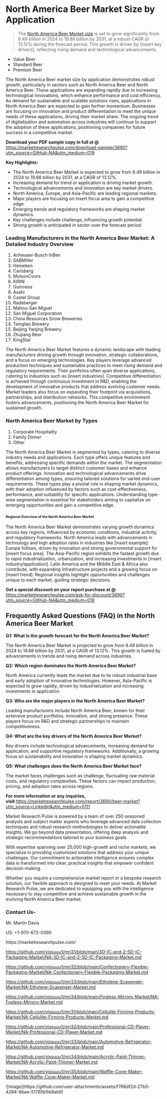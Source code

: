 <h1>North America Beer Market&nbsp;Size by Application</h1><blockquote><p>The <a href="https://marketresearchpulse.com/download-sample/3690?utm_source=GitHub-NA&amp;utm_medium=019">North America Beer Market size</a> is set to grow significantly from 9.49 billion in 2024 to 19.88 billion by 2031, at a robust CAGR of 13.12% during the forecast period. This growth is driven by [insert key drivers], reflecting rising demand and technological advancements.</p></blockquote><ul><li>Value Beer <li> Standard Beer <li> Premium Beer</li></ul><p>The North America Beer market size by application demonstrates robust growth, particularly in sectors such as North America Beer and North America Beer. These applications are expanding rapidly due to increasing technological innovations, which enhance performance and cost efficiency. As demand for sustainable and scalable solutions rises, applications in North America Beer are expected to gain further momentum. Businesses are focusing on innovation and product differentiation to meet the unique needs of these applications, driving their market share. The ongoing trend of digitalization and automation across industries will continue to support the adoption of these applications, positioning companies for future success in a competitive market.</p><p><strong>Download your PDF sample copy in full at @ </strong><a href="https://marketresearchpulse.com/download-sample/3690?utm_source=GitHub-NA&amp;utm_medium=019">https://marketresearchpulse.com/download-sample/3690?utm_source=GitHub-NA&amp;utm_medium=019</a></p><p><strong>Key Highlights: </strong></p><ul><li>The North America Beer Market is expected to grow from 9.49 billion in 2024 to 19.88 billion by 2031, at a CAGR of 13.12%.</li><li>Increasing demand for trend or application is driving market growth.</li><li>Technological advancements and innovation are key market drivers.</li><li>North America, Europe, and Asia-Pacific are leading regional markets.</li><li>Major players are focusing on insert focus area to gain a competitive edge.</li><li>Emerging trends and regulatory frameworks are shaping market dynamics.</li><li>Key challenges include challenge, influencing growth potential.</li><li>Strong growth is anticipated in sector over the forecast period.</li></ul><h3>Leading Manufacturers in the North America Beer Market: A Detailed Industry Overview</h3><ol><li>Anheuser-Busch InBev</li><li>SABMiller</li><li>Heineken</li><li>Carlsberg</li><li>MolsonCoors</li><li>KIRIN</li><li>Guinness</li><li>Asahi</li><li>Castel Group</li><li>Radeberger</li><li>Mahou-San Miguel</li><li>San Miguel Corporation</li><li>China Resources Snow Breweries</li><li>Tsingtao Brewery</li><li>Beijing Yanjing Brewery</li><li>Zhujiang Beer</li><li>KingStar</li></ol><div class="flex max-w-full flex-col flex-grow"><div class="min-h-8 text-message flex w-full flex-col items-end gap-2 whitespace-normal break-words [.text-message+&amp;]:mt-5" dir="auto" data-message-author-role="assistant" data-message-id="fd8432e4-4910-450d-b182-61b7bfb0a01f" data-message-model-slug="gpt-4o"><div class="flex w-full flex-col gap-1 empty:hidden first:pt-[3px]"><div class="markdown prose w-full break-words dark:prose-invert light"><p>The North America Beer Market features a dynamic landscape with leading manufacturers driving growth through innovation, strategic collaborations, and a focus on emerging technologies. Key players leverage advanced production techniques and sustainable practices to meet rising demand and regulatory requirements. Their portfolios often span diverse applications, catering to industries such as [insert industries]. Competitive differentiation is achieved through continuous investment in R&amp;D, enabling the development of innovative products that address evolving customer needs. Market leaders also focus on expanding their footprint via acquisitions, partnerships, and distribution networks. This competitive environment fosters advancements, positioning the North America Beer Market for sustained growth.</p></div></div></div></div><h3>North America Beer Market by Types</h3><ol><li>Corporate Hospitality <li> Family Dinner <li> Other</li></ol><div class="flex max-w-full flex-col flex-grow"><div class="min-h-8 text-message flex w-full flex-col items-end gap-2 whitespace-normal break-words [.text-message+&amp;]:mt-5" dir="auto" data-message-author-role="assistant" data-message-id="084470be-0bb7-4664-bddf-5156b4f41249" data-message-model-slug="gpt-4o-mini"><div class="flex w-full flex-col gap-1 empty:hidden first:pt-[3px]"><div class="markdown prose w-full break-words dark:prose-invert light"><p>The North America Beer Market is segmented by types, catering to diverse industry needs and applications. Each type offers unique features and benefits, addressing specific demands within the market. The segmentation allows manufacturers to target distinct customer bases and enhance product offerings. Innovation and technological advancements drive differentiation among types, ensuring tailored solutions for varied end-user requirements. These types play a pivotal role in shaping market dynamics, with their adoption influenced by factors such as cost-effectiveness, performance, and suitability for specific applications. Understanding type-wise segmentation is essential for stakeholders aiming to capitalize on emerging opportunities and gain a competitive edge.</p></div></div></div></div><h3><span style="font-size: 11px;">Regional Overview of the North America Beer Market</span></h3><div class="flex max-w-full flex-col flex-grow"><div class="min-h-8 text-message flex w-full flex-col items-end gap-2 whitespace-normal break-words [.text-message+&amp;]:mt-5" dir="auto" data-message-author-role="assistant" data-message-id="e9038762-ce64-4e30-91c9-9bd413514231" data-message-model-slug="gpt-4o-mini"><div class="flex w-full flex-col gap-1 empty:hidden first:pt-[3px]"><div class="markdown prose w-full break-words dark:prose-invert light"><p>The North America Beer Market demonstrates varying growth dynamics across key regions, influenced by economic conditions, industrial activity, and regulatory frameworks. North America leads with advancements in technology and high adoption rates in industries like [insert example]. Europe follows, driven by innovation and strong governmental support for [insert focus area]. The Asia-Pacific region exhibits the fastest growth due to rapid industrialization, urbanization, and increasing investments in [insert industry/application]. Latin America and the Middle East &amp; Africa also contribute, with expanding infrastructure projects and a growing focus on [insert trend]. Regional insights highlight opportunities and challenges unique to each market, guiding strategic decisions.</p></div></div></div></div><p><strong>Get a special discount on your report purchase at @ </strong><a href="https://marketresearchpulse.com/ask-for-discount/3690?utm_source=GitHub-NA&amp;utm_medium=019">https://marketresearchpulse.com/ask-for-discount/3690?utm_source=GitHub-NA&amp;utm_medium=019</a></p><h2>Frequently Asked Questions (FAQ) in the North America Beer Market</h2><p><strong>Q1: What is the growth forecast for the North America Beer Market?</strong></p><p>The North America Beer Market is projected to grow from 9.49 billion in 2024 to 19.88 billion by 2031, at a CAGR of 13.12%. This growth is fueled by advancements in trends and rising demand across industries.</p><p><strong>Q2: Which region dominates the North America Beer Market?</strong></p><p>North America currently leads the market due to its robust industrial base and early adoption of innovative technologies. However, Asia-Pacific is expected to grow rapidly, driven by industrialization and increasing investments in application.</p><p><strong>Q3: Who are the major players in the North America Beer Market?</strong></p><p>Leading manufacturers include North America Beer, known for their extensive product portfolios, innovation, and strong presence. These players focus on R&amp;D and strategic partnerships to maintain competitiveness.</p><p><strong>Q4: What are the key drivers of the North America Beer Market?</strong></p><p>Key drivers include technological advancements, increasing demand for application, and supportive regulatory frameworks. Additionally, a growing focus on sustainability and innovation is shaping market dynamics.</p><p><strong>Q5: What challenges does the North America Beer Market face?</strong></p><p>The market faces challenges such as challenge, fluctuating raw material costs, and regulatory complexities. These factors can impact production, pricing, and adoption rates across regions.</p><p><strong>For more information or any inquiries, visit&nbsp;</strong><a href="https://marketresearchpulse.com/report/3690/beer-market?utm_source=Linkedin&utm_medium=0111">https://marketresearchpulse.com/report/3690/beer-market?utm_source=Linkedin&utm_medium=0111</a></p><p>Market Research Pulse is powered by a team of over 250 seasoned analysts and subject matter experts who leverage advanced data collection techniques and robust research methodologies to deliver actionable insights. We go beyond data presentation, offering deep analysis and strategic recommendations tailored to your business goals.</p><p>With expertise spanning over 25,000 high-growth and niche markets, we specialize in providing customized solutions that address your unique challenges. Our commitment to actionable intelligence ensures complex data is transformed into clear, practical insights that empower confident decision-making.</p><p>Whether you require a comprehensive market report or a bespoke research solution, our flexible approach is designed to meet your needs. At Market Research Pulse, we are dedicated to equipping you with the intelligence necessary to stay competitive and achieve sustainable growth in the evolving North America Beer market.</p><h3><strong>Contact Us-</strong></h3><p>Mr. Martin Davis</p><p>US: +1-970-672-0390</p><p>https://marketresearchpulse.com/</p><p><a href="https://github.com/vissuuu1/mri31/blob/main/3D-IC-and-2-5D-IC-Packaging-Market/NA-3D-IC-and-2-5D-IC-Packaging-Market.md">https://github.com/vissuuu1/mri31/blob/main/3D-IC-and-2-5D-IC-Packaging-Market/NA-3D-IC-and-2-5D-IC-Packaging-Market.md</a></p><p><a href="https://github.com/vissuuu1/mri32/blob/main/Confectionery-Flexible-Packaging-Market/NA-Confectionery-Flexible-Packaging-Market.md">https://github.com/vissuuu1/mri32/blob/main/Confectionery-Flexible-Packaging-Market/NA-Confectionery-Flexible-Packaging-Market.md</a></p><p><a href="https://github.com/vissuuu1/mri33/blob/main/Ethylene-Scavenger-Market/NA-Ethylene-Scavenger-Market.md">https://github.com/vissuuu1/mri33/blob/main/Ethylene-Scavenger-Market/NA-Ethylene-Scavenger-Market.md</a></p><p><a href="https://github.com/vissuuu1/mri34/blob/main/Fogless-Mirrors-Market/NA-Fogless-Mirrors-Market.md">https://github.com/vissuuu1/mri34/blob/main/Fogless-Mirrors-Market/NA-Fogless-Mirrors-Market.md</a></p><p><a href="https://github.com/vissuuu1/mri31/blob/main/Cellulite-Firming-Products-Market/NA-Cellulite-Firming-Products-Market.md">https://github.com/vissuuu1/mri31/blob/main/Cellulite-Firming-Products-Market/NA-Cellulite-Firming-Products-Market.md</a></p><p><a href="https://github.com/vissuuu1/mri32/blob/main/Professional-CD-Player-Market/NA-Professional-CD-Player-Market.md">https://github.com/vissuuu1/mri32/blob/main/Professional-CD-Player-Market/NA-Professional-CD-Player-Market.md</a></p><p><a href="https://github.com/vissuuu1/mri33/blob/main/Automotive-Refrigerator-Market/NA-Automotive-Refrigerator-Market.md">https://github.com/vissuuu1/mri33/blob/main/Automotive-Refrigerator-Market/NA-Automotive-Refrigerator-Market.md</a></p><p><a href="https://github.com/vissuuu1/mri34/blob/main/Acrylic-Paint-Thinner-Market/NA-Acrylic-Paint-Thinner-Market.md">https://github.com/vissuuu1/mri34/blob/main/Acrylic-Paint-Thinner-Market/NA-Acrylic-Paint-Thinner-Market.md</a></p><p><a href="https://github.com/vissuuu1/mri35/blob/main/Waffle-Cone-Maker-Market/NA-Waffle-Cone-Maker-Market.md">https://github.com/vissuuu1/mri35/blob/main/Waffle-Cone-Maker-Market/NA-Waffle-Cone-Maker-Market.md</a></p>
![image](https://github.com/user-attachments/assets/f766df2d-27b5-4284-8bae-51765b5b8ab9)
